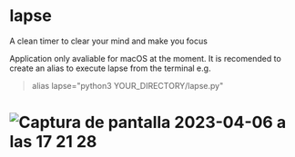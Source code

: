 # lapse
A clean timer to clear your mind and make you focus

Application only avaliable for macOS at the moment.
It is recomended to create an alias to execute lapse from the terminal e.g. 
  >alias lapse="python3 YOUR_DIRECTORY/lapse.py"

# ![Captura de pantalla 2023-04-06 a las 17 21 28](https://user-images.githubusercontent.com/130074397/230424695-ec0c2abf-812c-4815-8252-081ea7245972.png)
